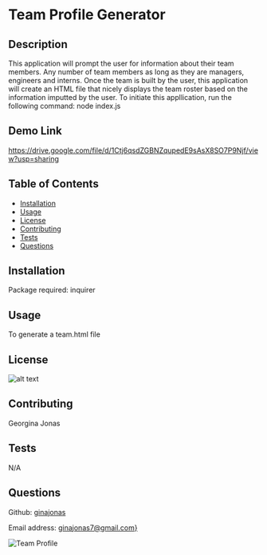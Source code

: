 # Team Profile Generator

  ## Description
  This application will prompt the user for information about their team members. Any number of team members as long as they are managers, engineers and interns. Once the team is built by the user, this application will create an HTML file that nicely displays the team roster based on the information imputted by the user. 
  To initiate this appllication, run the following command: node index.js

  ## Demo Link

  https://drive.google.com/file/d/1Ctj6qsdZGBNZqupedE9sAsX8SO7P9Njf/view?usp=sharing

  ## Table of Contents

  - [Installation](#installation)
  - [Usage](#usage)
  - [License](#license)
  - [Contributing](#contributing)
  - [Tests](#tests)
  - [Questions](#questions)


  ## Installation 

  Package required: inquirer

  ## Usage

  To generate a team.html file
  

  ## License
  ![alt text](https://badgen.net/badge/license/None)
  

  ## Contributing
  
  Georgina Jonas

  ## Tests
  
  N/A

  ## Questions
  Github: [ginajonas](https://github.com/ginajonas)

  Email address: [ginajonas7@gmail.com}](mailto:ginajonas7@gmail.com)
  
  ![Team Profile](https://user-images.githubusercontent.com/68718445/96817813-1fb48300-13ee-11eb-80a7-63b5a5b5b481.png)

  
